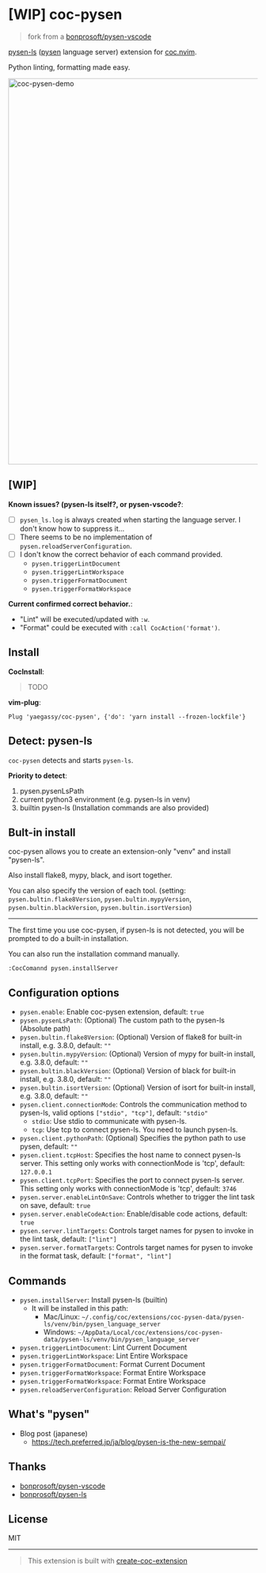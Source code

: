 # [WIP] coc-pysen

> fork from a [bonprosoft/pysen-vscode](https://github.com/bonprosoft/pysen-vscode)

[pysen-ls](https://pypi.org/project/pysen-ls/) ([pysen](https://github.com/pfnet/pysen) language server) extension for [coc.nvim](https://github.com/neoclide/coc.nvim).

Python linting, formatting made easy.

<img width="780" alt="coc-pysen-demo" src="https://user-images.githubusercontent.com/188642/114372002-0d0c5100-9bbc-11eb-9196-20a986887dee.gif">

## [WIP]

**Known issues? (pysen-ls itself?, or pysen-vscode?**:

- [ ] `pysen_ls.log` is always created when starting the language server. I don't know how to suppress it...
- [ ] There seems to be no implementation of `pysen.reloadServerConfiguration`.
- [ ] I don't know the correct behavior of each command provided.
  - `pysen.triggerLintDocument`
  - `pysen.triggerLintWorkspace`
  - `pysen.triggerFormatDocument`
  - `pysen.triggerFormatWorkspace`

**Current confirmed correct behavior.**:

- "Lint" will be executed/updated with `:w`.
- "Format" could be executed with `:call CocAction('format')`.

## Install

**CocInstall**:

> TODO

**vim-plug**:

```vim
Plug 'yaegassy/coc-pysen', {'do': 'yarn install --frozen-lockfile'}
```

## Detect: pysen-ls

`coc-pysen` detects and starts `pysen-ls`.

**Priority to detect**:

1. pysen.pysenLsPath
2. current python3 environment (e.g. pysen-ls in venv)
3. builtin pysen-ls (Installation commands are also provided)

## Bult-in install

coc-pysen allows you to create an extension-only "venv" and install "pysen-ls".

Also install flake8, mypy, black, and isort together.

You can also specify the version of each tool. (setting: `pysen.bultin.flake8Version`, `pysen.bultin.mypyVersion`, `pysen.bultin.blackVersion`, `pysen.bultin.isortVersion`)

----

The first time you use coc-pysen, if pysen-ls is not detected, you will be prompted to do a built-in installation.

You can also run the installation command manually.

```
:CocComannd pysen.installServer
```

## Configuration options

- `pysen.enable`: Enable coc-pysen extension, default: `true`
- `pysen.pysenLsPath`: (Optional) The custom path to the pysen-ls (Absolute path)
- `pysen.bultin.flake8Version`: (Optional) Version of flake8 for built-in install, e.g. 3.8.0, default: `""`
- `pysen.bultin.mypyVersion`: (Optional) Version of mypy for built-in install, e.g. 3.8.0, default: `""`
- `pysen.bultin.blackVersion`: (Optional) Version of black for built-in install, e.g. 3.8.0, default: `""`
- `pysen.bultin.isortVersion`: (Optional) Version of isort for built-in install, e.g. 3.8.0, default: `""`
- `pysen.client.connectionMode`: Controls the communication method to pysen-ls, valid options `["stdio", "tcp"]`, default: `"stdio"`
  - `stdio`: Use stdio to communicate with pysen-ls.
  - `tcp`: Use tcp to connect pysen-ls. You need to launch pysen-ls.
- `pysen.client.pythonPath`: (Optional) Specifies the python path to use pysen, default: `""`
- `pysen.client.tcpHost`: Specifies the host name to connect pysen-ls server. This setting only works with connectionMode is 'tcp', default: `127.0.0.1`
- `pysen.client.tcpPort`: Specifies the port to connect pysen-ls server. This setting only works with connectionMode is 'tcp', default: `3746`
- `pysen.server.enableLintOnSave`: Controls whether to trigger the lint task on save, default: `true`
- `pysen.server.enableCodeAction`: Enable/disable code actions, default: `true`
- `pysen.server.lintTargets`: Controls target names for pysen to invoke in the lint task, default: `["lint"]`
- `pysen.server.formatTargets`: Controls target names for pysen to invoke in the format task, default: `["format", "lint"]`

## Commands

- `pysen.installServer`: Install pysen-ls (builtin)
  - It will be installed in this path:
    - Mac/Linux: `~/.config/coc/extensions/coc-pysen-data/pysen-ls/venv/bin/pysen_language_server`
    - Windows: `~/AppData/Local/coc/extensions/coc-pysen-data/pysen-ls/venv/bin/pysen_language_server`
- `pysen.triggerLintDocument`: Lint Current Document
- `pysen.triggerLintWorkspace`: Lint Entire Workspace
- `pysen.triggerFormatDocument`: Format Current Document
- `pysen.triggerFormatWorkspace`: Format Entire Workspace
- `pysen.triggerFormatWorkspace`: Format Entire Workspace
- `pysen.reloadServerConfiguration`: Reload Server Configuration

## What's "pysen"

- Blog post (japanese)
  - <https://tech.preferred.jp/ja/blog/pysen-is-the-new-sempai/>

## Thanks

- [bonprosoft/pysen-vscode](https://github.com/bonprosoft/pysen-vscode)
- [bonprosoft/pysen-ls](https://github.com/bonprosoft/pysen-ls)

## License

MIT

---

> This extension is built with [create-coc-extension](https://github.com/fannheyward/create-coc-extension)
